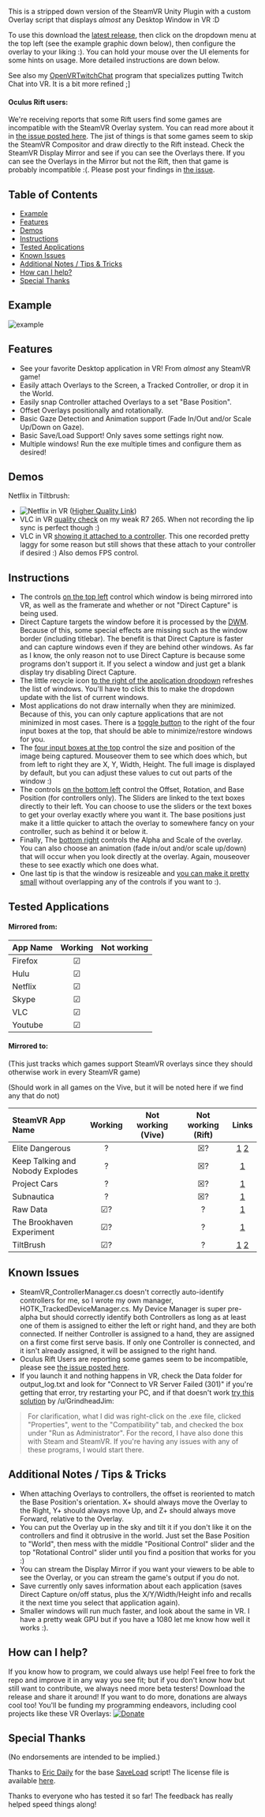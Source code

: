 This is a stripped down version of the SteamVR Unity Plugin with a custom Overlay script that displays _almost_ any Desktop Window in VR :D

To use this download the [latest release](https://github.com/Hotrian/OpenVRDesktopDisplayPortal/releases), then click on the dropdown menu at the top left (see the example graphic down below), then configure the overlay to your liking :). You can hold your mouse over the UI elements for some hints on usage. More detailed instructions are down below.

See also my [OpenVRTwitchChat](https://github.com/Hotrian/OpenVRTwitchChat) program that specializes putting Twitch Chat into VR. It is a bit more refined ;]

#### Oculus Rift users:
We're receiving reports that some Rift users find some games are incompatible with the SteamVR Overlay system. You can read more about it in [the issue posted here](https://github.com/Hotrian/OpenVRTwitchChat/issues/4). The jist of things is that some games seem to skip the SteamVR Compositor and draw directly to the Rift instead. Check the SteamVR Display Mirror and see if you can see the Overlays there. If you can see the Overlays in the Mirror but not the Rift, then that game is probably incompatible :(. Please post your findings in [the issue](https://github.com/Hotrian/OpenVRTwitchChat/issues/4).

## Table of Contents
- [Example](https://github.com/Hotrian/OpenVRDesktopDisplayPortal#example)
- [Features](https://github.com/Hotrian/OpenVRDesktopDisplayPortal#features)
- [Demos](https://github.com/Hotrian/OpenVRDesktopDisplayPortal#demos)
- [Instructions](https://github.com/Hotrian/OpenVRDesktopDisplayPortal#instructions)
- [Tested Applications](https://github.com/Hotrian/OpenVRDesktopDisplayPortal#tested-applications)
- [Known Issues](https://github.com/Hotrian/OpenVRDesktopDisplayPortal#known-issues)
- [Additional Notes / Tips & Tricks](https://github.com/Hotrian/OpenVRDesktopDisplayPortal#additional-notes--tips--tricks)
- [How can I help?](https://github.com/Hotrian/OpenVRDesktopDisplayPortal#how-can-i-help)
- [Special Thanks](https://github.com/Hotrian/OpenVRDesktopDisplayPortal#special-thanks)

## Example
![example](http://i.imgur.com/dQHNuGP.png)

## Features
- See your favorite Desktop application in VR! From _almost_ any SteamVR game!
- Easily attach Overlays to the Screen, a Tracked Controller, or drop it in the World.
- Easily snap Controller attached Overlays to a set "Base Position".
- Offset Overlays positionally and rotationally.
- Basic Gaze Detection and Animation support (Fade In/Out and/or Scale Up/Down on Gaze).
- Basic Save/Load Support! Only saves some settings right now.
- Multiple windows! Run the exe multiple times and configure them as desired!

## Demos
Netflix in Tiltbrush:
- ![Netflix in VR](https://thumbs.gfycat.com/TautHopefulFieldmouse-size_restricted.gif) ([Higher Quality Link](https://gfycat.com/TautHopefulFieldmouse))
- VLC in VR [quality check](https://vid.me/x35w) on my weak R7 265. When not recording the lip sync is perfect though :)
- VLC in VR [showing it attached to a controller](https://vid.me/ohee). This one recorded pretty laggy for some reason but still shows that these attach to your controller if desired :) Also demos FPS control.

## Instructions
- The controls [on the top left](http://image.prntscr.com/image/a26fd89c2f81433f942e3f5a76740b3d.png) control which window is being mirrored into VR, as well as the framerate and whether or not "Direct Capture" is being used.
- Direct Capture targets the window before it is processed by the [DWM](https://en.wikipedia.org/wiki/Desktop_Window_Manager). Because of this, some special effects are missing such as the window border (including titlebar). The benefit is that Direct Capture is faster and can capture windows even if they are behind other windows. As far as I know, the only reason not to use Direct Capture is because some programs don't support it. If you select a window and just get a blank display try disabling Direct Capture.
- The little recycle icon [to the right of the application dropdown](http://image.prntscr.com/image/a26fd89c2f81433f942e3f5a76740b3d.png) refreshes the list of windows. You'll have to click this to make the dropdown update with the list of current windows.
- Most applications do not draw internally when they are minimized. Because of this, you can only capture applications that are not minimized in most cases. There is a [toggle button](http://image.prntscr.com/image/011be138eb1c448d993ee513ec9889d9.png) to the right of the four input boxes at the top, that should be able to minimize/restore windows for you.
- The [four input boxes at the top](http://image.prntscr.com/image/011be138eb1c448d993ee513ec9889d9.png) control the size and position of the image being captured. Mouseover them to see which does which, but from left to right they are X, Y, Width, Height. The full image is displayed by default, but you can adjust these values to cut out parts of the window :)
- The controls [on the bottom left](http://image.prntscr.com/image/200693763c494a57a2d74c382bee7038.png) control the Offset, Rotation, and Base Position (for controllers only). The Sliders are linked to the text boxes directly to their left. You can choose to use the sliders or the text boxes to get your overlay exactly where you want it. The base positions just make it a little quicker to attach the overlay to somewhere fancy on your controller, such as behind it or below it.
- Finally, The [bottom right](http://image.prntscr.com/image/61e64d0420f144409345f4a6b96c31f6.png) controls the Alpha and Scale of the overlay. You can also choose an animation (fade in/out and/or scale up/down) that will occur when you look directly at the overlay. Again, mouseover these to see exactly which one does what.
- One last tip is that the window is resizeable and [you can make it pretty small](http://i.imgur.com/Mjy24cv.png) without overlapping any of the controls if you want to :).

## Tested Applications
#### Mirrored from:
| App Name      | Working       | Not working  |
|:------------- |:-------------:|:------------:|
| Firefox       | ☑             |              |
| Hulu          | ☑             |              |
| Netflix       | ☑             |              |
| Skype         | ☑             |              |
| VLC           | ☑             |              |
| Youtube       | ☑             |              |
#### Mirrored to:
(This just tracks which games support SteamVR overlays since they should otherwise work in every SteamVR game)

(Should work in all games on the Vive, but it will be noted here if we find any that do not)

| SteamVR App Name                | Working       | Not working (Vive) | Not working (Rift) | Links |
|:------------------------------- |:-------------:|:------------------:|:------------------:|:-----:|
| Elite Dangerous                 | ?             |                    | ☒?                 | [1](https://github.com/Hotrian/OpenVRTwitchChat/issues/4) [2](https://www.reddit.com/r/SteamVR/comments/4jc1u1/steamvr_overlay_not_working_with_oculus_rift_some/d37jgzn) |
| Keep Talking and Nobody Explodes| ?             |                    | ☒?                 | [1](https://github.com/Hotrian/OpenVRTwitchChat/issues/4) |
| Project Cars                    | ?             |                    | ☒?                 | [1](https://www.reddit.com/r/SteamVR/comments/4jc1u1/steamvr_overlay_not_working_with_oculus_rift_some/) |
| Subnautica                      | ?             |                    | ☒?                 | [1](https://github.com/Hotrian/OpenVRTwitchChat/issues/4) |
| Raw Data                        | ☑?           |                    | ?                   | [1](https://www.youtube.com/watch?v=04B5kRfHbZo&t=19m40s) |
| The Brookhaven Experiment       | ☑?           |                    | ?                   | [1](https://www.youtube.com/watch?v=Jrt9I0RQp-w&t=2m27s) |
| TiltBrush                       | ☑?           |                    | ?                   | [1](https://gfycat.com/TautHopefulFieldmouse) [2](https://www.youtube.com/watch?v=tpqIQ5UkGrY) |
## Known Issues
- SteamVR_ControllerManager.cs doesn't correctly auto-identify controllers for me, so I wrote my own manager, HOTK_TrackedDeviceManager.cs. My Device Manager is super pre-alpha but should correctly identify both Controllers as long as at least one of them is assigned to either the left or right hand, and they are both connected. If neither Controller is assigned to a hand, they are assigned on a first come first serve basis. If only one Controller is connected, and it isn't already assigned, it will be assigned to the right hand.
- Oculus Rift Users are reporting some games seem to be incompatible, please see [the issue posted here](https://github.com/Hotrian/OpenVRTwitchChat/issues/4).
- If you launch it and nothing happens in VR, check the Data folder for output_log.txt and look for "Connect to VR Server Failed (301)" if you're getting that error, try restarting your PC, and if that doesn't work [try this solution](https://www.reddit.com/r/Vive/comments/4p9hxg/wip_i_just_released_the_first_build_of_my_cross/d4kmvrj) by /u/GrindheadJim:

>For clarification, what I did was right-click on the .exe file, clicked "Properties", went to the "Compatibility" tab, and checked the box under "Run as Administrator". For the record, I have also done this with Steam and SteamVR. If you're having any issues with any of these programs, I would start there. 

## Additional Notes / Tips & Tricks
- When attaching Overlays to controllers, the offset is reoriented to match the Base Position's orientation. X+ should always move the Overlay to the Right, Y+ should always move Up, and Z+ should always move Forward, relative to the Overlay.
- You can put the Overlay up in the sky and tilt it if you don't like it on the controllers and find it obtrusive in the world. Just set the Base Position to "World", then mess with the middle "Positional Control" slider and the top "Rotational Control" slider until you find a position that works for you :)
- You can stream the Display Mirror if you want your viewers to be able to see the Overlay, or you can stream the game's output if you do not.
- Save currently only saves information about each application (saves Direct Capture on/off status, plus the X/Y/Width/Height info and recalls it the next time you select that application again).
- Smaller windows will run much faster, and look about the same in VR. I have a pretty weak GPU but if you have a 1080 let me know how well it works :).

## How can I help?

If you know how to program, we could always use help! Feel free to fork the repo and improve it in any way you see fit; but if you don't know how but still want to contribute, we always need more beta testers! Download the release and share it around! If you want to do more, donations are always cool too! You'll be funding my programming endeavors, including cool projects like these VR Overlays: [![Donate](https://img.shields.io/badge/Donate-PayPal-blue.svg)](https://www.paypal.com/cgi-bin/webscr?cmd=_s-xclick&hosted_button_id=8PWSSHWNCWWQU)

## Special Thanks

(No endorsements are intended to be implied.)

Thanks to [Eric Daily](http://tutsplus.com/authors/eric-daily) for the base [SaveLoad](http://gamedevelopment.tutsplus.com/tutorials/how-to-save-and-load-your-players-progress-in-unity--cms-20934) script! The license file is available [here](../master/SaveLoad-LICENSE.txt).

Thanks to everyone who has tested it so far! The feedback has really helped speed things along!
